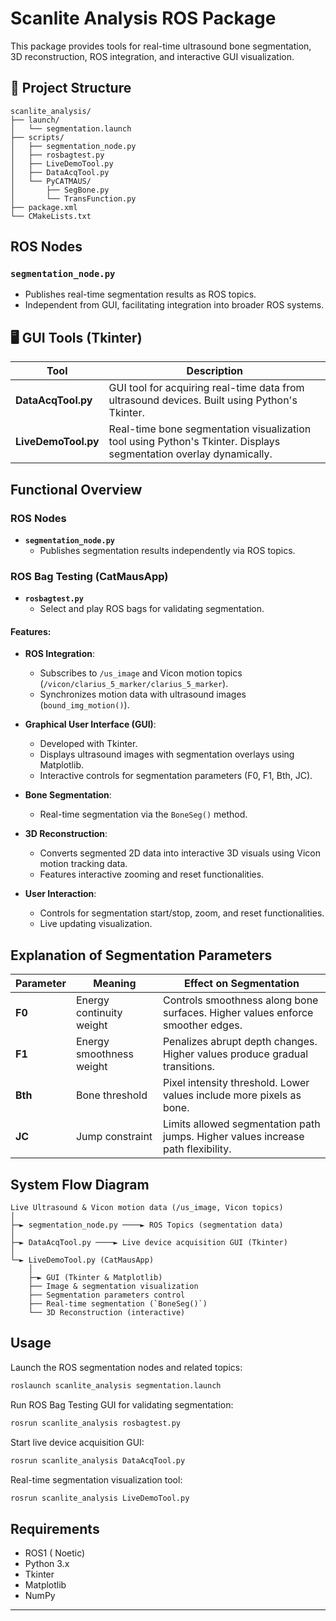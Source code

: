 # Scanlite Analysis ROS Package

This package provides tools for real-time ultrasound bone segmentation, 3D reconstruction, ROS integration, and interactive GUI visualization.

## 📁 Project Structure

```
scanlite_analysis/
├── launch/
│   └── segmentation.launch
├── scripts/
│   ├── segmentation_node.py
│   ├── rosbagtest.py
│   ├── LiveDemoTool.py
│   ├── DataAcqTool.py
│   └── PyCATMAUS/
│       ├── SegBone.py
│       └── TransFunction.py
├── package.xml
└── CMakeLists.txt
```

## ROS Nodes

### `segmentation_node.py`
- Publishes real-time segmentation results as ROS topics.
- Independent from GUI, facilitating integration into broader ROS systems.

## 🖥 GUI Tools (Tkinter)

| Tool                  | Description                                             |
|-----------------------|---------------------------------------------------------|
| **DataAcqTool.py**    | GUI tool for acquiring real-time data from ultrasound devices. Built using Python's Tkinter.|
| **LiveDemoTool.py**   | Real-time bone segmentation visualization tool using Python's Tkinter. Displays segmentation overlay dynamically.|


## Functional Overview

### **ROS Nodes**

- **`segmentation_node.py`**
  - Publishes segmentation results independently via ROS topics.

### ROS Bag Testing (CatMausApp)

- **`rosbagtest.py`**
  - Select and play ROS bags for validating segmentation.

#### Features:
- **ROS Integration**:
  - Subscribes to `/us_image` and Vicon motion topics (`/vicon/clarius_5_marker/clarius_5_marker`).
  - Synchronizes motion data with ultrasound images (`bound_img_motion()`).

- **Graphical User Interface (GUI)**:
  - Developed with Tkinter.
  - Displays ultrasound images with segmentation overlays using Matplotlib.
  - Interactive controls for segmentation parameters (F0, F1, Bth, JC).

- **Bone Segmentation**:
  - Real-time segmentation via the `BoneSeg()` method.

- **3D Reconstruction**:
  - Converts segmented 2D data into interactive 3D visuals using Vicon motion tracking data.
  - Features interactive zooming and reset functionalities.

- **User Interaction**:
  - Controls for segmentation start/stop, zoom, and reset functionalities.
  - Live updating visualization.

## Explanation of Segmentation Parameters

| Parameter | Meaning                     | Effect on Segmentation                           |
|-----------|-----------------------------|---------------------------------------------------|
| **F0**    | Energy continuity weight    | Controls smoothness along bone surfaces. Higher values enforce smoother edges. |
| **F1**    | Energy smoothness weight    | Penalizes abrupt depth changes. Higher values produce gradual transitions. |
| **Bth**   | Bone threshold              | Pixel intensity threshold. Lower values include more pixels as bone. |
| **JC**    | Jump constraint             | Limits allowed segmentation path jumps. Higher values increase path flexibility. |

## System Flow Diagram

```plaintext
Live Ultrasound & Vicon motion data (/us_image, Vicon topics)
│
├─► segmentation_node.py ────► ROS Topics (segmentation data)
│
├─► DataAcqTool.py ────► Live device acquisition GUI (Tkinter)
│
└─► LiveDemoTool.py (CatMausApp)
    │
    ├─► GUI (Tkinter & Matplotlib)
    ├── Image & segmentation visualization
    ├── Segmentation parameters control
    ├── Real-time segmentation (`BoneSeg()`)
    └── 3D Reconstruction (interactive)
```

## Usage

Launch the ROS segmentation nodes and related topics:
```bash
roslaunch scanlite_analysis segmentation.launch
```

Run ROS Bag Testing GUI for validating segmentation:
```bash
rosrun scanlite_analysis rosbagtest.py
```

Start live device acquisition GUI:
```bash
rosrun scanlite_analysis DataAcqTool.py
```

Real-time segmentation visualization tool:
```bash
rosrun scanlite_analysis LiveDemoTool.py
```

## Requirements

- ROS1 ( Noetic)
- Python 3.x
- Tkinter
- Matplotlib
- NumPy

---
